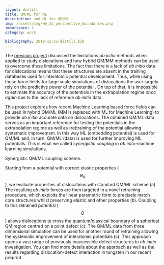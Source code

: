 ```yaml
---
layout: distill
title: QM/ML for ML
description: and ML for QM/ML
img: /assets/img/He_3d_perspective_boundaries.png
importance: 2
category: work

bibliography: 2018-12-22-distill.bib
---
```


The [previous project](/projects/dislocations) discussed the limitations *ab initio* methods when applied to study dislocations and how hybrid QM/MM methods can be used to overcome these limitations.
The fact that there is a lack of *ab initio* data for dislocations means that these structures are absent in the training databases used for interatomic potential development. Thus, while using these force fields for large scale simulations of dislocations the user largely rely on the predictive power of the potential <d-cite key="Unke2021"></d-cite>. On top of that, it is impossible to estimate the accuracy of the potentials in the extrapolation regime *once again* due to the lack of reference *ab initio* data.

This project explores how recent Machine Learning based force fields <d-cite key="goryaeva2019towards,PhysRevMaterials.5.103803"></d-cite> can be used in hybrid QM/ML (MM is replaced with ML for Machine Learning) to provide *ab initio* accurate data on dislocations.
The obtained QM/ML data serves as an important reference for testing the potentials in the extrapolation regime as well as (re)training of the potential allowing systematic improvement. In this way ML (embedding potential) is used for QM/ML and, in turn, QM/ML (data) is used for further improving ML potentials. This is what we called *synergistic coupling* in *ab inito*-machine learning simulations.

<div class="row">
    <div class="col-sm mt-3 mt-md-0">
        <img class="img-fluid rounded z-depth-1" src="{{ '/assets/img/retraining_scheme_atoms.jpg' | relative_url }}" alt="" title="Synergistic QM/ML coupling"/>
    </div>
</div>
<div class="caption">
    Synergistic QM/ML coupling scheme.
</div>

Starting from a potential with correct elastic properties ($$\Theta_0$$), we evaluate properties of dislocations with standard QM/ML scheme (a). The resulting *ab initio* forces are then targeted in a novel retraining procedure, which exploits the linear parametric form to precisely match core structures whilst preserving elastic and other properties (b). Coupling to this retrained potential ($$\Theta$$) allows dislocations to cross the quantum/classical boundary of a spherical QM region centred on a point defect (c).  The QM/ML data from three dimensional simulation can be used for another round of retraining allowing the systematic improvement of interatomic potentials (c). This approach opens a vast range of previously inaccessible defect structures to *ab initio* investigation. You can find more details about the approach as well as the results regarding dislocation-defect interaction in tungsten in our recent preprint <d-cite key="grigorev2021synergistic"></d-cite>.
